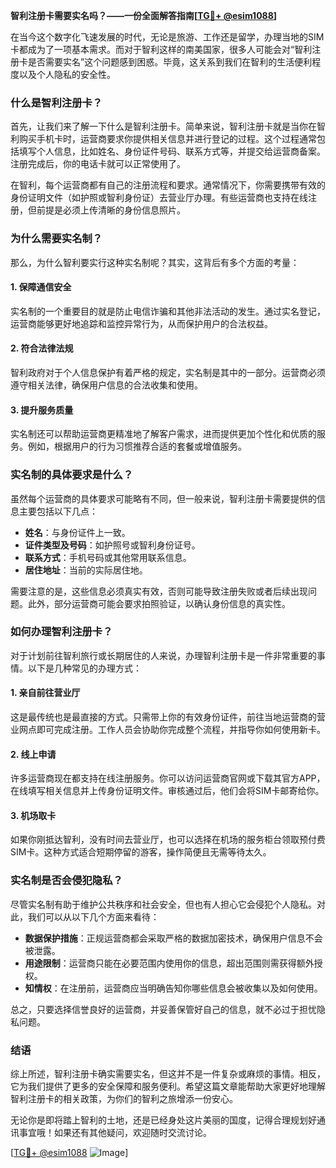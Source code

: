 **智利注册卡需要实名吗？——一份全面解答指南[[TG💪+ @esim1088](https://t.me/s/esim1088)]**

在当今这个数字化飞速发展的时代，无论是旅游、工作还是留学，办理当地的SIM卡都成为了一项基本需求。而对于智利这样的南美国家，很多人可能会对“智利注册卡是否需要实名”这个问题感到困惑。毕竟，这关系到我们在智利的生活便利程度以及个人隐私的安全性。

### 什么是智利注册卡？

首先，让我们来了解一下什么是智利注册卡。简单来说，智利注册卡就是当你在智利购买手机卡时，运营商要求你提供相关信息并进行登记的过程。这个过程通常包括填写个人信息，比如姓名、身份证件号码、联系方式等，并提交给运营商备案。注册完成后，你的电话卡就可以正常使用了。

在智利，每个运营商都有自己的注册流程和要求。通常情况下，你需要携带有效的身份证明文件（如护照或智利身份证）去营业厅办理。有些运营商也支持在线注册，但前提是必须上传清晰的身份信息照片。

### 为什么需要实名制？

那么，为什么智利要实行这种实名制呢？其实，这背后有多个方面的考量：

#### 1. **保障通信安全**
实名制的一个重要目的就是防止电信诈骗和其他非法活动的发生。通过实名登记，运营商能够更好地追踪和监控异常行为，从而保护用户的合法权益。

#### 2. **符合法律法规**
智利政府对于个人信息保护有着严格的规定，实名制是其中的一部分。运营商必须遵守相关法律，确保用户信息的合法收集和使用。

#### 3. **提升服务质量**
实名制还可以帮助运营商更精准地了解客户需求，进而提供更加个性化和优质的服务。例如，根据用户的行为习惯推荐合适的套餐或增值服务。

### 实名制的具体要求是什么？

虽然每个运营商的具体要求可能略有不同，但一般来说，智利注册卡需要提供的信息主要包括以下几点：

- **姓名**：与身份证件上一致。
- **证件类型及号码**：如护照号或智利身份证号。
- **联系方式**：手机号码或其他常用联系信息。
- **居住地址**：当前的实际居住地。

需要注意的是，这些信息必须真实有效，否则可能导致注册失败或者后续出现问题。此外，部分运营商可能会要求拍照验证，以确认身份信息的真实性。

### 如何办理智利注册卡？

对于计划前往智利旅行或长期居住的人来说，办理智利注册卡是一件非常重要的事情。以下是几种常见的办理方式：

#### 1. **亲自前往营业厅**
这是最传统也是最直接的方式。只需带上你的有效身份证件，前往当地运营商的营业网点即可完成注册。工作人员会协助你完成整个流程，并指导你如何使用新卡。

#### 2. **线上申请**
许多运营商现在都支持在线注册服务。你可以访问运营商官网或下载其官方APP，在线填写相关信息并上传身份证明文件。审核通过后，他们会将SIM卡邮寄给你。

#### 3. **机场取卡**
如果你刚抵达智利，没有时间去营业厅，也可以选择在机场的服务柜台领取预付费SIM卡。这种方式适合短期停留的游客，操作简便且无需等待太久。

### 实名制是否会侵犯隐私？

尽管实名制有助于维护公共秩序和社会安全，但也有人担心它会侵犯个人隐私。对此，我们可以从以下几个方面来看待：

- **数据保护措施**：正规运营商都会采取严格的数据加密技术，确保用户信息不会被泄露。
- **用途限制**：运营商只能在必要范围内使用你的信息，超出范围则需获得额外授权。
- **知情权**：在注册前，运营商应当明确告知你哪些信息会被收集以及如何使用。

总之，只要选择信誉良好的运营商，并妥善保管好自己的信息，就不必过于担忧隐私问题。

### 结语

综上所述，智利注册卡确实需要实名，但这并不是一件复杂或麻烦的事情。相反，它为我们提供了更多的安全保障和服务便利。希望这篇文章能帮助大家更好地理解智利注册卡的相关政策，为你们的智利之旅增添一份安心。

无论你是即将踏上智利的土地，还是已经身处这片美丽的国度，记得合理规划好通讯事宜哦！如果还有其他疑问，欢迎随时交流讨论。

[[TG💪+ @esim1088](https://t.me/s/esim1088) ![Image](https://i.postimg.cc/4NQfJmqS/Snipaste-2025-05-13-00-14-12.png)]